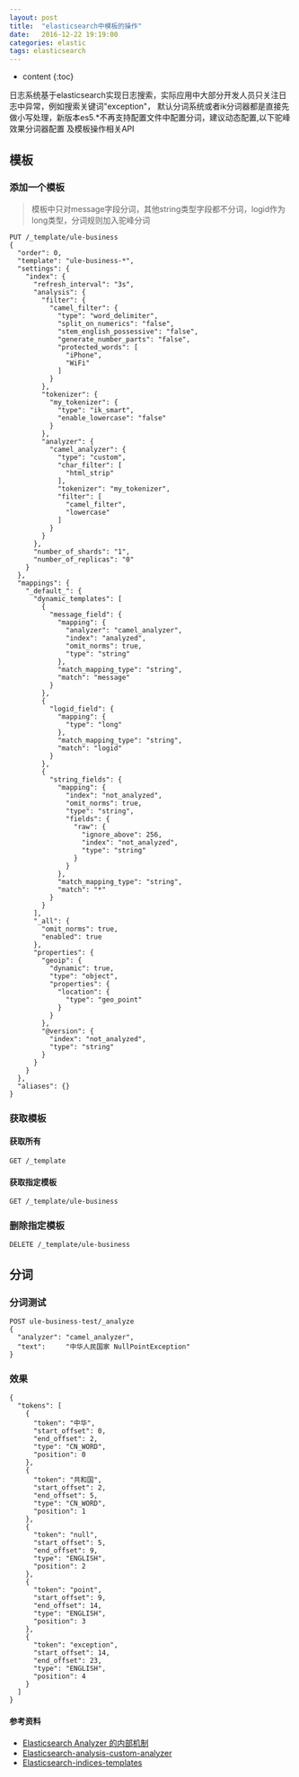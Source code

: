 ```yaml
---
layout: post
title:  "elasticsearch中模板的操作"
date:   2016-12-22 19:19:00
categories: elastic
tags: elasticsearch
---
```


* content
{:toc}

日志系统基于elasticsearch实现日志搜索，实际应用中大部分开发人员只关注日志中异常，例如搜索关键词"exception"，
默认分词系统或者ik分词器都是直接先做小写处理，新版本es5.*不再支持配置文件中配置分词，建议动态配置,以下驼峰效果分词器配置
及模板操作相关API





## 模板

### 添加一个模板

> 模板中只对message字段分词，其他string类型字段都不分词，logid作为long类型，分词规则加入驼峰分词

```
PUT /_template/ule-business
{
  "order": 0,
  "template": "ule-business-*",
  "settings": {
    "index": {
      "refresh_interval": "3s",
      "analysis": {
        "filter": {
          "camel_filter": {
            "type": "word_delimiter",
            "split_on_numerics": "false",
            "stem_english_possessive": "false",
            "generate_number_parts": "false",
            "protected_words": [
              "iPhone",
              "WiFi"
            ]
          }
        },
        "tokenizer": {
          "my_tokenizer": {
            "type": "ik_smart",
            "enable_lowercase": "false"
          }
        },
        "analyzer": {
          "camel_analyzer": {
            "type": "custom",
            "char_filter": [
              "html_strip"
            ],
            "tokenizer": "my_tokenizer",
            "filter": [
              "camel_filter",
              "lowercase"
            ]
          }
        }
      },
      "number_of_shards": "1",
      "number_of_replicas": "0"
    }
  },
  "mappings": {
    "_default_": {
      "dynamic_templates": [
        {
          "message_field": {
            "mapping": {
              "analyzer": "camel_analyzer",
              "index": "analyzed",
              "omit_norms": true,
              "type": "string"
            },
            "match_mapping_type": "string",
            "match": "message"
          }
        },
        {
          "logid_field": {
            "mapping": {
              "type": "long"
            },
            "match_mapping_type": "string",
            "match": "logid"
          }
        },
        {
          "string_fields": {
            "mapping": {
              "index": "not_analyzed",
              "omit_norms": true,
              "type": "string",
              "fields": {
                "raw": {
                  "ignore_above": 256,
                  "index": "not_analyzed",
                  "type": "string"
                }
              }
            },
            "match_mapping_type": "string",
            "match": "*"
          }
        }
      ],
      "_all": {
        "omit_norms": true,
        "enabled": true
      },
      "properties": {
        "geoip": {
          "dynamic": true,
          "type": "object",
          "properties": {
            "location": {
              "type": "geo_point"
            }
          }
        },
        "@version": {
          "index": "not_analyzed",
          "type": "string"
        }
      }
    }
  },
  "aliases": {}
}
```

### 获取模板

#### 获取所有

`GET /_template`

#### 获取指定模板

`GET /_template/ule-business`

### 删除指定模板

`DELETE /_template/ule-business`


## 分词

### 分词测试

```
POST ule-business-test/_analyze
{
  "analyzer": "camel_analyzer",
  "text":     "中华人民国家 NullPointException"
}
```

### 效果

```
{
  "tokens": [
    {
      "token": "中华",
      "start_offset": 0,
      "end_offset": 2,
      "type": "CN_WORD",
      "position": 0
    },
    {
      "token": "共和国",
      "start_offset": 2,
      "end_offset": 5,
      "type": "CN_WORD",
      "position": 1
    },
    {
      "token": "null",
      "start_offset": 5,
      "end_offset": 9,
      "type": "ENGLISH",
      "position": 2
    },
    {
      "token": "point",
      "start_offset": 9,
      "end_offset": 14,
      "type": "ENGLISH",
      "position": 3
    },
    {
      "token": "exception",
      "start_offset": 14,
      "end_offset": 23,
      "type": "ENGLISH",
      "position": 4
    }
  ]
}
```
#### 参考资料
 * [Elasticsearch Analyzer 的内部机制](http://mednoter.com/all-about-analyzer-part-one.html)
 * [Elasticsearch-analysis-custom-analyzer](https://www.elastic.co/guide/en/elasticsearch/reference/5.1/analysis-custom-analyzer.html)
 * [Elasticsearch-indices-templates](https://www.elastic.co/guide/en/elasticsearch/reference/5.1/indices-templates.html)